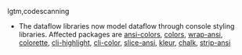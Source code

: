 lgtm,codescanning
* The dataflow libraries now model dataflow through console styling libraries.
  Affected packages are
    [ansi-colors](https://npmjs.com/package/ansi-colors),
    [colors](https://npmjs.com/package/colors),
    [wrap-ansi](https://npmjs.com/package/wrap-ansi),
    [colorette](https://npmjs.com/package/colorette),
    [cli-highlight](https://npmjs.com/package/cli-highlight),
    [cli-color](https://npmjs.com/package/cli-color),
    [slice-ansi](https://npmjs.com/package/slice-ansi),
    [kleur](https://npmjs.com/package/kleur),
    [chalk](https://npmjs.com/package/chalk),
    [strip-ansi](https://npmjs.com/package/strip-ansi)
